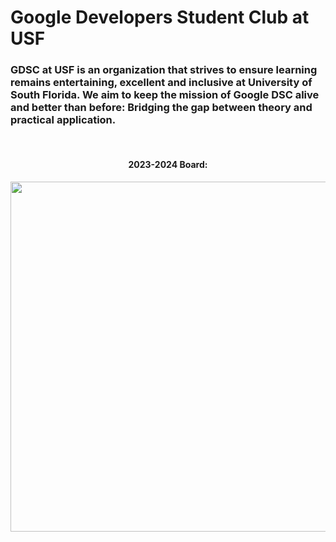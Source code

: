 # Google Developers Student Club at USF

<h3>
  GDSC at USF is an organization that strives to ensure learning remains entertaining, excellent and inclusive at University of South Florida. 
  We aim to keep the mission of Google DSC alive and better than before: 
  Bridging the gap between theory and practical application.
</h3>
<br>

<h4 align="center">2023-2024 Board:</h4>

<p align="center">
  <img src="https://github.com/USFGDSC/.github/assets/98829238/b4defd18-418f-4350-97a9-0ff4525261fe" width=690px height=560px align="center" />
</p>
